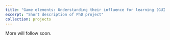 ```yaml
---
title: "Game elements: Understanding their influence for learning (GUI:L)"
excerpt: "Short description of PhD project"
collection: projects
---
```


More will follow soon.
